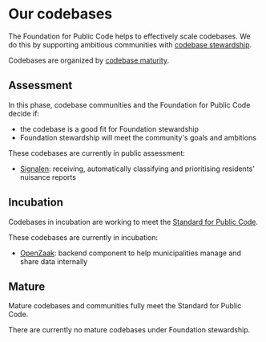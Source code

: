 
# Our codebases

The Foundation for Public Code helps to effectively scale codebases. We do this by supporting ambitious communities with [codebase stewardship](../codebase-stewardship/index.html).

Codebases are organized by [codebase maturity](https://about.publiccode.net/activities/codebase-stewardship/lifecycle.html).

## Assessment

In this phase, codebase communities and the Foundation for Public Code decide if:

* the codebase is a good fit for Foundation stewardship
* Foundation stewardship will meet the community's goals and ambitions

These codebases are currently in public assessment:

* [Signalen](https://signalen.org/): receiving, automatically classifying and prioritising residents’ nuisance reports

## Incubation

Codebases in incubation are working to meet the [Standard for Public Code](https://standard.publiccode.net/).

These codebases are currently in incubation:

* [OpenZaak](https://github.com/open-zaak/open-zaak): backend component to help municipalities manage and share data internally

## Mature

Mature codebases and communities fully meet the Standard for Public Code.

There are currently no mature codebases under Foundation stewardship.
